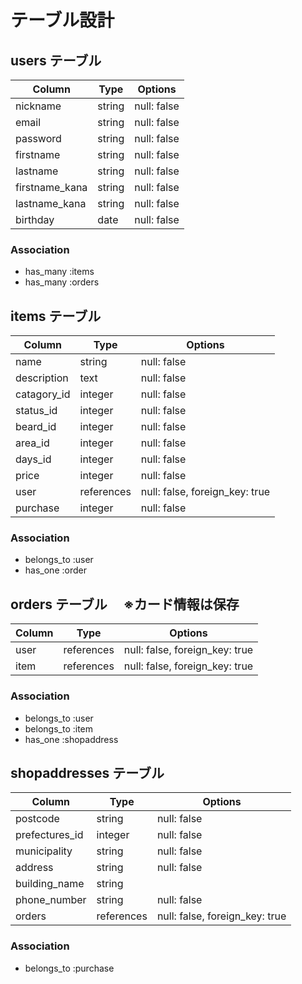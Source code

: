 # テーブル設計

## users テーブル

| Column         | Type    | Options     |
| -------------  | ------  | ----------- |
| nickname       | string  | null: false |
| email          | string  | null: false |
| password       | string  | null: false |
| firstname      | string  | null: false |
| lastname       | string  | null: false |
| firstname_kana | string  | null: false |
| lastname_kana  | string  | null: false |
| birthday       | date    | null: false |

### Association

- has_many :items
- has_many :orders

## items テーブル

| Column      | Type       | Options                        |
| ----------- | ---------- | ------------------------------ |
| name        | string     | null: false                    |
| description | text       | null: false                    |
| catagory_id | integer    | null: false                    |
| status_id   | integer    | null: false                    |
| beard_id    | integer    | null: false                    |
| area_id     | integer    | null: false                    |
| days_id     | integer    | null: false                    |
| price       | integer    | null: false                    |
| user        | references | null: false, foreign_key: true |
| purchase    | integer    | null: false                    |

### Association

- belongs_to :user
- has_one :order

## orders テーブル 　※カード情報は保存

| Column  | Type       | Options                        |
| ------- | ---------- | ------------------------------ |
| user    | references | null: false, foreign_key: true |
| item    | references | null: false, foreign_key: true |

### Association

- belongs_to :user
- belongs_to :item
- has_one :shopaddress

## shopaddresses テーブル

| Column           | Type       | Options                        |
| ---------------- | ---------- | ------------------------------ |
| postcode         | string     | null: false                    |
| prefectures_id   | integer    | null: false                    |
| municipality     | string     | null: false                    |
| address          | string     | null: false                    |
| building_name    | string     |                                |
| phone_number     | string     | null: false                    |
| orders            | references | null: false, foreign_key: true |

### Association

- belongs_to :purchase

